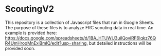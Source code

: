 # ScoutingV2
This repository is a collection of Javascript files that run in Google Sheets.
The purpose of these files is to analyze FRC scouting data in real time.
An example is provided here: https://docs.google.com/spreadsheets/d/1BA_HTUWU3uiIQoviRF6Iqkz76QR4UmHrooMnExiBmlQ/edit?usp=sharing, but detailed instructions will be provided soon.